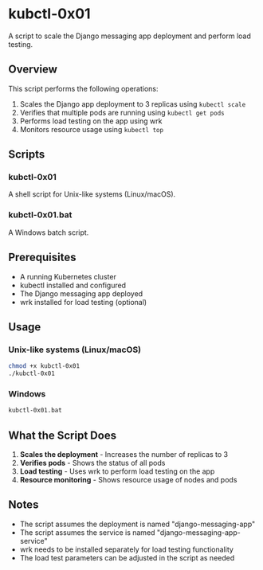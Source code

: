 # kubctl-0x01

A script to scale the Django messaging app deployment and perform load testing.

## Overview

This script performs the following operations:
1. Scales the Django app deployment to 3 replicas using `kubectl scale`
2. Verifies that multiple pods are running using `kubectl get pods`
3. Performs load testing on the app using wrk
4. Monitors resource usage using `kubectl top`

## Scripts

### kubctl-0x01
A shell script for Unix-like systems (Linux/macOS).

### kubctl-0x01.bat
A Windows batch script.

## Prerequisites

- A running Kubernetes cluster
- kubectl installed and configured
- The Django messaging app deployed
- wrk installed for load testing (optional)

## Usage

### Unix-like systems (Linux/macOS)
```bash
chmod +x kubctl-0x01
./kubctl-0x01
```

### Windows
```cmd
kubctl-0x01.bat
```

## What the Script Does

1. **Scales the deployment** - Increases the number of replicas to 3
2. **Verifies pods** - Shows the status of all pods
3. **Load testing** - Uses wrk to perform load testing on the app
4. **Resource monitoring** - Shows resource usage of nodes and pods

## Notes

- The script assumes the deployment is named "django-messaging-app"
- The script assumes the service is named "django-messaging-app-service"
- wrk needs to be installed separately for load testing functionality
- The load test parameters can be adjusted in the script as needed